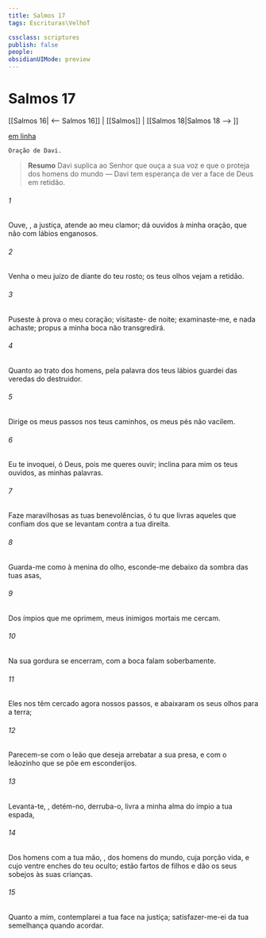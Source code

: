 ```yaml
---
title: Salmos 17
tags: Escrituras\VelhoT

cssclass: scriptures
publish: false
people:
obsidianUIMode: preview
---
```


# Salmos 17
[[Salmos 16| <-- Salmos 16]] | [[Salmos]] | [[Salmos 18|Salmos 18 --> ]]

[em linha](https://churchofjesuschrist.org/study/scriptures/ot/ps/17?lang=por)

```
Oração de Davi.
```

> __Resumo__
Davi suplica ao Senhor que ouça a sua voz e que o proteja dos homens do mundo — Davi tem esperança de ver a face de Deus em retidão.

###### 1 
Ouve, , a justiça, atende ao meu clamor; dá ouvidos à minha oração, que não  com lábios enganosos.

###### 2 
Venha o meu juízo de diante do teu rosto; os teus olhos vejam a retidão.

###### 3 
Puseste à prova o meu coração; visitaste- de noite; examinaste-me, e nada achaste; propus  a minha boca não transgredirá.

###### 4 
Quanto ao trato dos homens, pela palavra dos teus lábios  guardei das veredas do destruidor.

###### 5 
Dirige os meus passos nos teus caminhos,  os meus pés não vacilem.

###### 6 
Eu te invoquei, ó Deus, pois me queres ouvir; inclina para mim os teus ouvidos,   as minhas palavras.

###### 7 
Faze maravilhosas as tuas benevolências, ó tu que livras aqueles que  confiam dos que se levantam contra a tua  direita.

###### 8 
Guarda-me como à menina do olho, esconde-me debaixo da sombra das tuas asas,

###### 9 
Dos ímpios que me oprimem,  meus inimigos mortais  me cercam.

###### 10 
Na sua gordura se encerram, com a boca falam soberbamente.

###### 11 
Eles nos têm cercado agora nossos passos, e abaixaram os seus olhos para a terra;

###### 12 
Parecem-se com o leão que deseja arrebatar a sua presa, e com o leãozinho que se põe em esconderijos.

###### 13 
Levanta-te, , detém-no, derruba-o, livra a minha alma do ímpio  a tua espada,

###### 14 
Dos homens com a tua mão, , dos homens do mundo, cuja porção  vida, e cujo ventre enches do teu  oculto; estão fartos de filhos e dão os seus sobejos às suas crianças.

###### 15 
Quanto a mim, contemplarei a tua face na justiça; satisfazer-me-ei da tua semelhança quando acordar.

